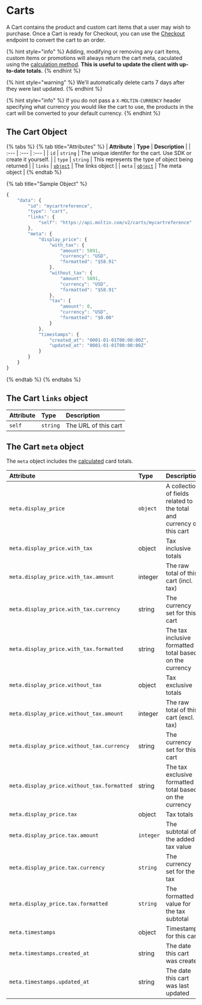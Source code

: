 # Carts

A Cart contains the product and custom cart items that a user may wish to purchase. Once a Cart is ready for Checkout, you can use the [Checkout](../checkout.md) endpoint to convert the cart to an order.

{% hint style="info" %}
Adding, modifying or removing any cart items, custom items or promotions will always return the cart meta, caculated using the [calculation method](../../advanced/settings/#calculation-method). **This is useful to update the client with up-to-date totals.**
{% endhint %}

{% hint style="warning" %}
We'll automatically delete carts 7 days after they were last updated.
{% endhint %}

{% hint style="info" %}
If you do not pass a `X-MOLTIN-CURRENCY` header specifying what currency you would like the cart to use, the products in the cart will be converted to your default currency.
{% endhint %}

## The Cart Object

{% tabs %}
{% tab title="Attributes" %}
| **Attribute** | **Type** | **Description** |
| :--- | :--- | :--- |
| `id` | `string` | The unique identifer for the cart. Use SDK or create it yourself. |
| `type` | `string` | This represents the type of object being returned |
| `links` | [`object`](./#the-links-object) | The links object |
| `meta` | [`object`](./#the-meta-object) | The meta object |
{% endtab %}

{% tab title="Sample Object" %}
```javascript
{
    "data": {
        "id": "mycartreference",
        "type": "cart",
        "links": {
            "self": "https://api.moltin.com/v2/carts/mycartreference"
        },
        "meta": {
            "display_price": {
                "with_tax": {
                    "amount": 5891,
                    "currency": "USD",
                    "formatted": "$58.91"
                },
                "without_tax": {
                    "amount": 5891,
                    "currency": "USD",
                    "formatted": "$58.91"
                },
                "tax": {
                    "amount": 0,
                    "currency": "USD",
                    "formatted": "$0.00"
                }
            },
            "timestamps": {
                "created_at": "0001-01-01T00:00:00Z",
                "updated_at": "0001-01-01T00:00:00Z"
            }
        }
    }
}
```
{% endtab %}
{% endtabs %}

## The Cart `links` object

| **Attribute** | **Type** | **Description** |
| :--- | :--- | :--- |
| `self` | `string` | The URL of this cart |

## The Cart `meta` object

The `meta` object includes the [calculated](../../advanced/settings/#calculation-method) card totals.

| **Attribute** | **Type** | **Description** |
| :--- | :--- | :--- |
| `meta.display_price` | `object` | A collection of fields related to the total and currency of this cart |
| `meta.display_price.with_tax` | object | Tax inclusive totals |
| `meta.display_price.with_tax.amount` | integer | The raw total of this cart \(incl. tax\) |
| `meta.display_price.with_tax.currency` | string | The currency set for this cart |
| `meta.display_price.with_tax.formatted` | string | The tax inclusive formatted total based on the currency |
| `meta.display_price.without_tax` | object | Tax exclusive totals |
| `meta.display_price.without_tax.amount` | integer | The raw total of this cart \(excl. tax\) |
| `meta.display_price.without_tax.currency` | string | The currency set for this cart |
| `meta.display_price.without_tax.formatted` | string | The tax exclusive formatted total based on the currency |
| `meta.display_price.tax` | object | Tax totals |
| `meta.display_price.tax.amount` | `integer` | The subtotal of the added tax value |
| `meta.display_price.tax.currency` | `string` | The currency set for the tax |
| `meta.display_price.tax.formatted` | `string` | The formatted value for the tax subtotal |
| `meta.timestamps` | object | Timestamps for this cart |
| `meta.timestamps.created_at` | string | The date this cart was created |
| `meta.timestamps.updated_at` | string | The date this cart was last updated |

